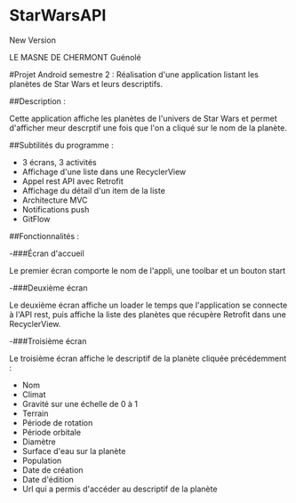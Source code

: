 # StarWarsAPI
New Version


LE MASNE DE CHERMONT Guénolé


#Projet Android semestre 2 : Réalisation d'une application listant les planètes de Star Wars et leurs descriptifs.

##Description : 

Cette application affiche les planètes de l'univers de Star Wars et permet d'afficher meur descrptif une fois que l'on a cliqué sur le nom de la planète.

##Subtilités du programme : 

 - 3 écrans, 3 activités
 - Affichage d'une liste dans une RecyclerView
 - Appel rest API avec Retrofit
 - Affichage du détail d'un item de la liste
 - Architecture MVC
 - Notifications push
 - GitFlow


##Fonctionnalités : 

-###Écran d'accueil

Le premier écran comporte le nom de l'appli, une toolbar et un bouton start

-###Deuxième écran

Le deuxième écran affiche un loader le temps que l'application se connecte à l'API rest, puis affiche la liste des planètes que récupère Retrofit dans une RecyclerView.

-###Troisième écran

Le troisième écran affiche le descriptif de la planète cliquée précédemment : 
  - Nom
  - Climat
  - Gravité sur une échelle de 0 à 1
  - Terrain
  - Période de rotation
  - Période orbitale
  - Diamètre
  - Surface d'eau sur la planète
  - Population
  - Date de création
  - Date d'édition
  - Url qui a permis d'accéder au descriptif de la planète


